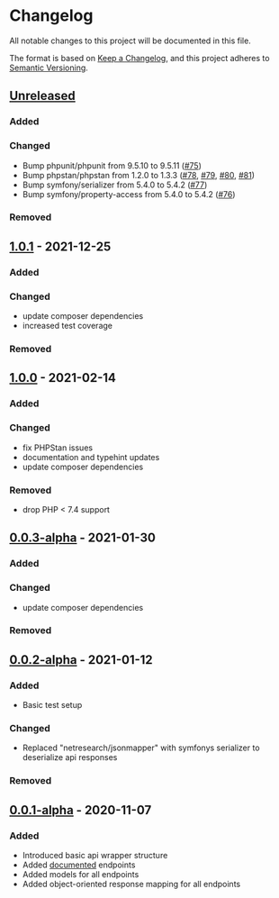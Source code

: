 # Changelog
All notable changes to this project will be documented in this file.

The format is based on [Keep a Changelog](https://keepachangelog.com/en/1.0.0/),
and this project adheres to [Semantic Versioning](https://semver.org/spec/v2.0.0.html).

## [Unreleased]
### Added

### Changed
- Bump phpunit/phpunit from 9.5.10 to 9.5.11 ([#75](https://github.com/stephan-strate/php-cover-art-archive-api/pull/75))
- Bump phpstan/phpstan from 1.2.0 to 1.3.3 ([#78](https://github.com/stephan-strate/php-cover-art-archive-api/pull/78), [#79](https://github.com/stephan-strate/php-cover-art-archive-api/pull/79), [#80](https://github.com/stephan-strate/php-cover-art-archive-api/pull/80), [#81](https://github.com/stephan-strate/php-cover-art-archive-api/pull/81))
- Bump symfony/serializer from 5.4.0 to 5.4.2 ([#77](https://github.com/stephan-strate/php-cover-art-archive-api/pull/77))
- Bump symfony/property-access from 5.4.0 to 5.4.2 ([#76](https://github.com/stephan-strate/php-cover-art-archive-api/pull/76))

### Removed

## [1.0.1] - 2021-12-25
### Added

### Changed
- update composer dependencies
- increased test coverage

### Removed

## [1.0.0] - 2021-02-14
### Added

### Changed
- fix PHPStan issues
- documentation and typehint updates
- update composer dependencies

### Removed
- drop PHP < 7.4 support

## [0.0.3-alpha] - 2021-01-30
### Added

### Changed
- update composer dependencies

### Removed

## [0.0.2-alpha] - 2021-01-12
### Added
- Basic test setup

### Changed
- Replaced "netresearch/jsonmapper" with symfonys serializer to deserialize api responses

### Removed

## [0.0.1-alpha] - 2020-11-07
### Added
- Introduced basic api wrapper structure
- Added [documented](https://musicbrainz.org/doc/Cover_Art_Archive/API) endpoints
- Added models for all endpoints
- Added object-oriented response mapping for all endpoints

[Unreleased]: https://github.com/stephan-strate/php-cover-art-archive-api/compare/v1.0.1...HEAD
[0.0.1-alpha]: https://github.com/stephan-strate/php-cover-art-archive-api/releases/tag/v0.0.1-alpha
[0.0.2-alpha]: https://github.com/stephan-strate/php-cover-art-archive-api/compare/v0.0.1-alpha...v0.0.2-alpha
[0.0.3-alpha]: https://github.com/stephan-strate/php-cover-art-archive-api/compare/v0.0.2-alpha...v0.0.3-alpha
[1.0.0]: https://github.com/stephan-strate/php-cover-art-archive-api/compare/v0.0.3-alpha...v1.0.0
[1.0.1]: https://github.com/stephan-strate/php-cover-art-archive-api/compare/v1.0.0...v1.0.1
